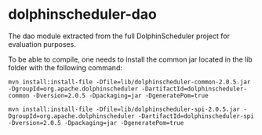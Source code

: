 # dolphinscheduler-dao

The dao module extracted from the full DolphinScheduler project for evaluation purposes.

To be able to compile, one needs to install the common jar located in the lib folder with the following command:
```
mvn install:install-file -Dfile=lib/dolphinscheduler-common-2.0.5.jar -DgroupId=org.apache.dolphinscheduler -DartifactId=dolphinscheduler-common -Dversion=2.0.5 -Dpackaging=jar -DgeneratePom=true

mvn install:install-file -Dfile=lib/dolphinscheduler-spi-2.0.5.jar -DgroupId=org.apache.dolphinscheduler -DartifactId=dolphinscheduler-spi -Dversion=2.0.5 -Dpackaging=jar -DgeneratePom=true
```
